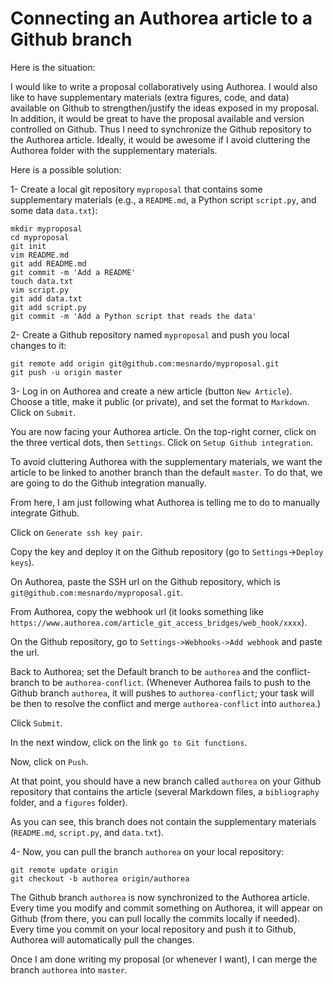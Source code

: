 # Connecting an Authorea article to a Github branch

Here is the situation:

I would like to write a proposal collaboratively using Authorea.
I would also like to have supplementary materials (extra figures, code, and data) available on Github to strengthen/justify the ideas exposed in my proposal.
In addition, it would be great to have the proposal available and version controlled on Github.
Thus I need to synchronize the Github repository to the Authorea article.
Ideally, it would be awesome if I avoid cluttering the Authorea folder with the supplementary materials.

Here is a possible solution:

1- Create a local git repository `myproposal` that contains some supplementary materials (e.g., a `README.md`, a Python script `script.py`, and some data `data.txt`):
```
mkdir myproposal
cd myproposal
git init
vim README.md
git add README.md
git commit -m 'Add a README'
touch data.txt
vim script.py
git add data.txt
git add script.py
git commit -m 'Add a Python script that reads the data'
```

2- Create a Github repository named `myproposal` and push you local changes to it:
```
git remote add origin git@github.com:mesnardo/myproposal.git
git push -u origin master
```

3- Log in on Authorea and create a new article (button `New Article`).
Choose a title, make it public (or private), and set the format to `Markdown`.
Click on `Submit`.

You are now facing your Authorea article.
On the top-right corner, click on the three vertical dots, then `Settings`.
Click on `Setup Github integration`.

To avoid cluttering Authorea with the supplementary materials, we want the article to be linked to another branch than the default `master`.
To do that, we are going to do the Github integration manually.

From here, I am just following what Authorea is telling me to do to manually integrate Github.

Click on `Generate ssh key pair`.

Copy the key and deploy it on the Github repository (go to `Settings`->`Deploy keys`).

On Authorea, paste the SSH url on the Github repository, which is `git@github.com:mesnardo/myproposal.git`.

From Authorea, copy the webhook url (it looks something like `https://www.authorea.com/article_git_access_bridges/web_hook/xxxx`).

On the Github repository, go to `Settings->Webhooks->Add webhook` and paste the url.

Back to Authorea; set the Default branch to be `authorea` and the conflict-branch to be `authorea-conflict`. (Whenever Authorea fails to push to the Github branch `authorea`, it will pushes to `authorea-conflict`; your task will be then to resolve the conflict and merge `authorea-conflict` into `authorea`.)

Click `Submit`.

In the next window, click on the link `go to Git functions`.

Now, click on `Push`.

At that point, you should have a new branch called `authorea` on your Github repository that contains the article (several Markdown files, a `bibliography` folder, and a `figures` folder).

As you can see, this branch does not contain the supplementary materials (`README.md`, `script.py`, and `data.txt`).

4- Now, you can pull the branch `authorea` on your local repository:
```
git remote update origin
git checkout -b authorea origin/authorea
```

The Github branch `authorea` is now synchronized to the Authorea article.
Every time you modify and commit something on Authorea, it will appear on Github (from there, you can pull locally the commits locally if needed).
Every time you commit on your local repository and push it to Github, Authorea will automatically pull the changes.

Once I am done writing my proposal (or whenever I want), I can merge the branch `authorea` into `master`.